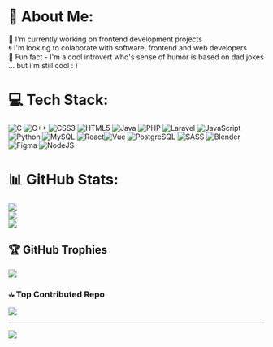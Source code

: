 # 💫 About Me:
💙 I'm currently working on frontend development projects<br>🌀   I'm looking to colaborate with  software, frontend and web developers<br>💙 Fun fact - I'm a cool introvert who's sense of humor is based on dad jokes ... but i'm still cool : )


# 💻 Tech Stack:
![C](https://img.shields.io/badge/c-%2300599C.svg?style=for-the-badge&logo=c&logoColor=white) ![C++](https://img.shields.io/badge/c++-%2300599C.svg?style=for-the-badge&logo=c%2B%2B&logoColor=white) ![CSS3](https://img.shields.io/badge/css3-%231572B6.svg?style=for-the-badge&logo=css3&logoColor=white) ![HTML5](https://img.shields.io/badge/html5-%23E34F26.svg?style=for-the-badge&logo=html5&logoColor=white) ![Java](https://img.shields.io/badge/java-%23ED8B00.svg?style=for-the-badge&logo=java&logoColor=white) ![PHP](https://img.shields.io/badge/react-%2320232a.svg?style=for-the-badge&logo=php&logoColor=%2361DAFB) ![Laravel](https://img.shields.io/badge/react-%2320232a.svg?style=for-the-badge&logo=PHP&logoColor=%2361DAFB) ![JavaScript](https://img.shields.io/badge/javascript-%23323330.svg?style=for-the-badge&logo=laravel&logoColor=%23F7DF1E) ![Python](https://img.shields.io/badge/python-3670A0?style=for-the-badge&logo=python&logoColor=ffdd54) ![MySQL](https://img.shields.io/badge/mysql-%2300f.svg?style=for-the-badge&logo=mysql&logoColor=white) ![React](https://img.shields.io/badge/react-%2320232a.svg?style=for-the-badge&logo=react&logoColor=%2361DAFB)![Vue](https://img.shields.io/badge/react-%2320232a.svg?style=for-the-badge&logo=vue&logoColor=%2361DAFB) ![PostgreSQL](https://img.shields.io/badge/postgresql-%2320232a.svg?style=for-the-badge&logo=postgresql&logoColor=%2361DAFB) ![SASS](https://img.shields.io/badge/SASS-hotpink.svg?style=for-the-badge&logo=SASS&logoColor=white) ![Blender](https://img.shields.io/badge/blender-%23F5792A.svg?style=for-the-badge&logo=blender&logoColor=white) 	![Figma](https://img.shields.io/badge/figma-%23F24E1E.svg?style=for-the-badge&logo=figma&logoColor=white) ![NodeJS](https://img.shields.io/badge/node.js-6DA55F?style=for-the-badge&logo=node.js&logoColor=white)
# 📊 GitHub Stats:
![](https://github-readme-stats.vercel.app/api?username=esined02&theme=city_light&hide_border=false&include_all_commits=true&count_private=true)<br/>
![](https://github-readme-streak-stats.herokuapp.com/?user=esined02&theme=city_light&hide_border=false)<br/>
![](https://github-readme-stats.vercel.app/api/top-langs/?username=esined02&theme=city_light&hide_border=false&include_all_commits=true&count_private=true&layout=compact)

## 🏆 GitHub Trophies
![](https://github-profile-trophy.vercel.app/?username=esined02&theme=chalk&no-frame=false&no-bg=true&margin-w=4)

### 🔝 Top Contributed Repo
![](https://github-contributor-stats.vercel.app/api?username=esined02&limit=5&theme=discord&combine_all_yearly_contributions=true)

---
[![](https://visitcount.itsvg.in/api?id=carmott&icon=5&color=1)](https://visitcount.itsvg.in)

<!-- Proudly created with GPRM ( https://gprm.itsvg.in ) -->
